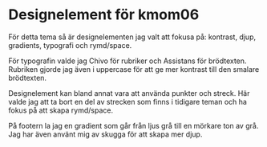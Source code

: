 ---
---
Designelement för kmom06
=========================

För detta tema så är designelementen jag valt att fokusa på: kontrast, djup, gradients, typografi och rymd/space.

För typografin valde jag Chivo för rubriker och Assistans för brödtexten. Rubriken gjorde jag även i uppercase för att ge mer kontrast till den smalare brödtexten.

Designelement kan bland annat vara att använda punkter och streck. Här valde jag att ta bort en del av strecken som finns i tidigare teman och ha fokus på att skapa rymd/space.

På footern la jag en gradient som går från ljus grå till en mörkare ton av grå.
Jag har även använt mig av skugga för att skapa mer djup.
